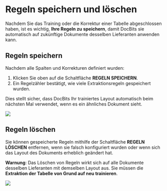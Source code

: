 # Regeln speichern und löschen

Nachdem Sie das Training oder die Korrektur einer Tabelle abgeschlossen haben, ist es wichtig, **Ihre Regeln zu speichern**, damit DocBits sie automatisch auf zukünftige Dokumente desselben Lieferanten anwenden kann.

## Regeln speichern

Nachdem alle Spalten und Korrekturen definiert wurden:

1. Klicken Sie oben auf die Schaltfläche **REGELN SPEICHERN**.
2. Ein Regelzähler bestätigt, wie viele Extraktionsregeln gespeichert wurden.

Dies stellt sicher, dass DocBits Ihr trainiertes Layout automatisch beim nächsten Mal verwendet, wenn es ein ähnliches Dokument sieht.

![](https://docs.docbits.com/~gitbook/image?url=https%3A%2F%2Flh7-us.googleusercontent.com%2FzVn_mYiL7PwiILj2gJ4sxaPKpEUNOfKwryiZJ2Umk2SpvGHZ8OVUznBReJHqCM7UstWTt6nq0azJrtPDK_2q4jVUZgsE7bf6toT9kl57wByn4EG3JqafBfZt5G54OZ8okUfpLUH1tvHb0mZIC119I4k\&width=768\&dpr=4\&quality=100\&sign=dc056624\&sv=2)

## Regeln löschen

Sie können gespeicherte Regeln mithilfe der Schaltfläche **REGELN LÖSCHEN** entfernen, wenn sie falsch konfiguriert wurden oder wenn sich das Layout des Dokuments erheblich geändert hat.

**Warnung**: Das Löschen von Regeln wirkt sich auf alle Dokumente desselben Lieferanten mit demselben Layout aus. Sie müssen die **Extraktion der Tabelle von Grund auf neu trainieren**.

![](https://docs.docbits.com/~gitbook/image?url=https%3A%2F%2Flh7-us.googleusercontent.com%2FKyfMBBv2ghBgSmqTZ4zMVsHKaoAVwcha8XRhUPNPrVMNwsmHXCDMDSsmkJYE2EYWynD1SzMcf57dmqvGIC4u3UpQohRxZW3A2RNICsNyI6Du0-jd3ZibupkTwRnYoD_XUAbfypZ5iQj-9Z0XN_SreUs\&width=768\&dpr=4\&quality=100\&sign=1a65fb86\&sv=2)
